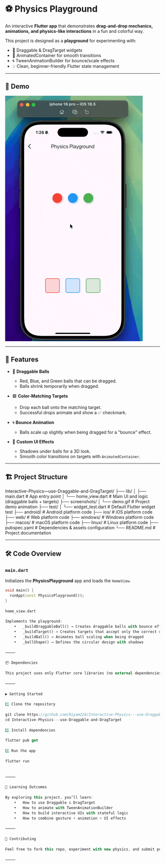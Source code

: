 
# ⚽ Physics Playground

An interactive **Flutter app** that demonstrates **drag-and-drop mechanics, animations, and physics-like interactions** in a fun and colorful way.  

This project is designed as a **playground** for experimenting with:

- 🎱 Draggable & DragTarget widgets  
- 🎨 AnimatedContainer for smooth transitions  
- 🌀 TweenAnimationBuilder for bounce/scale effects  
- 💡 Clean, beginner-friendly Flutter state management  

---

## 📸 Demo

![Demo](screenshots/demo.gif)

---

## 🚀 Features

- 🎱 **Draggable Balls**  
  - Red, Blue, and Green balls that can be dragged.  
  - Balls shrink temporarily when dragged.  

- 🟩 **Color-Matching Targets**  
  - Drop each ball onto the matching target.  
  - Successful drops animate and show a ✅ checkmark.  

- 🌀 **Bounce Animation**  
  - Balls scale up slightly when being dragged for a "bounce" effect.  

- 🎨 **Custom UI Effects**  
  - Shadows under balls for a 3D look.  
  - Smooth color transitions on targets with `AnimatedContainer`.  

---

## 🏗️ Project Structure

Interactive-Physics—use-Draggable-and-DragTarget/
├── lib/
│   ├── main.dart        # App entry point
│   └── home_view.dart   # Main UI and logic (draggable balls + targets)
├── screenshots/
│   └── demo.gif         # Project demo animation
├── test/
│   └── widget_test.dart # Default Flutter widget test
├── android/             # Android platform code
├── ios/                 # iOS platform code
├── web/                 # Web platform code
├── windows/             # Windows platform code
├── macos/               # macOS platform code
├── linux/               # Linux platform code
├── pubspec.yaml         # Dependencies & assets configuration
└── README.md            # Project documentation

---

## 🛠️ Code Overview

### `main.dart`

Initializes the **PhysicsPlayground** app and loads the `HomeView`.

```dart
void main() {
  runApp(const PhysicsPlayground());
}

home_view.dart

Implements the playground:
	•	_buildDraggableBall() → Creates draggable balls with bounce effect
	•	_buildTarget() → Creates targets that accept only the correct color ball
	•	_buildBall() → Animates ball scaling when being dragged
	•	_ballShape() → Defines the circular design with shadows

⸻

📦 Dependencies

This project uses only Flutter core libraries (no external dependencies).

⸻

▶️ Getting Started

1️⃣ Clone the repository

git clone https://github.com/Riyam224/Interactive-Physics---use-Draggable-and-DragTarget.git
cd Interactive-Physics---use-Draggable-and-DragTarget

2️⃣ Install dependencies

flutter pub get

3️⃣ Run the app

flutter run


⸻

🎯 Learning Outcomes

By exploring this project, you’ll learn:
	•	How to use Draggable & DragTarget
	•	How to animate with TweenAnimationBuilder
	•	How to build interactive UIs with stateful logic
	•	How to combine gesture + animation + UI effects

⸻

🤝 Contributing

Feel free to fork this repo, experiment with new physics, and submit pull requests! 🚀

⸻



